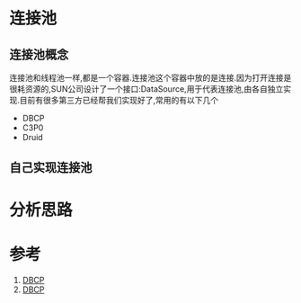 # 连接池

## 连接池概念

连接池和线程池一样,都是一个容器.连接池这个容器中放的是连接.因为打开连接是很耗资源的,SUN公司设计了一个接口:DataSource,用于代表连接池,由各自独立实现.目前有很多第三方已经帮我们实现好了,常用的有以下几个

*   DBCP
*   C3P0
*   Druid

## 自己实现连接池



# 分析思路

# 参考

1.  [DBCP](http://www.cnblogs.com/duanxz/p/3668614.html)
2.  [DBCP](https://blog.csdn.net/xiaolyuh123/article/details/73331093)